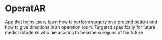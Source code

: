 # OperatAR

App that helps users learn how to perform surgery on a pretend patient and how to give directions in an operation room.
Targeted specifcally for future medical students who are aspiring to become suregons of the future
